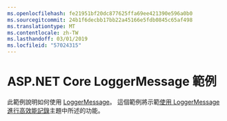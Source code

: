 ```yaml
---
ms.openlocfilehash: fe21951bf20dc877625ffa69ee421390e596a0b0
ms.sourcegitcommit: 24b1f6decbb17bb22a45166e5fdb0845c65af498
ms.translationtype: MT
ms.contentlocale: zh-TW
ms.lasthandoff: 03/01/2019
ms.locfileid: "57024315"
---
```

# <a name="aspnet-core-loggermessage-sample"></a>ASP.NET Core LoggerMessage 範例

此範例說明如何使用 [LoggerMessage](https://docs.microsoft.com/dotnet/api/microsoft.extensions.logging.loggermessage)。 這個範例將示範[使用 LoggerMessage 進行高效能記錄](https://docs.microsoft.com/aspnet/core/fundamentals/logging/loggermessage)主題中所述的功能。
